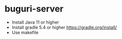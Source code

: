 # buguri-server
- Install Java 11 or higher
- Install gradle 5.4 or higher https://gradle.org/install/
- Use makefile
